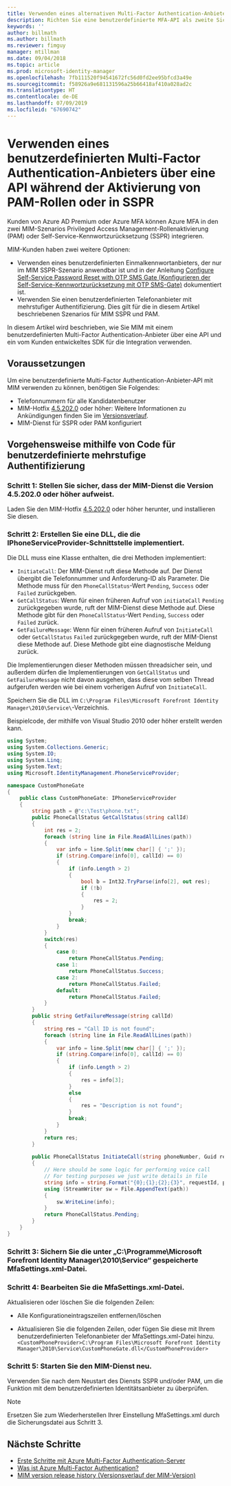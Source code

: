 ```yaml
---
title: Verwenden eines alternativen Multi-Factor Authentication-Anbieters über eine API zur Aktivierung von PAM oder in SSPR-Szenarios | Microsoft-Dokumentation
description: Richten Sie eine benutzerdefinierte MFA-API als zweite Sicherheitsebene ein, wenn Benutzer Rollen in Privileged Access Management aktivieren und die Self-Service-Kennwortzurücksetzung verwenden.
keywords: ''
author: billmath
ms.author: billmath
ms.reviewer: fimguy
manager: mtillman
ms.date: 09/04/2018
ms.topic: article
ms.prod: microsoft-identity-manager
ms.openlocfilehash: 7fb111520f94541672fc56d0fd2ee95bfcd3a49e
ms.sourcegitcommit: f58926a9e681131596a25b66418af410a028ad2c
ms.translationtype: HT
ms.contentlocale: de-DE
ms.lasthandoff: 07/09/2019
ms.locfileid: "67690742"
---
```

# <a name="use-a-custom-multi-factor-authentication-provider-via-an-api-during-pam-role-activation-or-in-sspr"></a>Verwenden eines benutzerdefinierten Multi-Factor Authentication-Anbieters über eine API während der Aktivierung von PAM-Rollen oder in SSPR

Kunden von Azure AD Premium oder Azure MFA können Azure MFA in den zwei MIM-Szenarios Privileged Access Management-Rollenaktivierung (PAM) oder Self-Service-Kennwortzurücksetzung (SSPR) integrieren.

MIM-Kunden haben zwei weitere Optionen:

 - Verwenden eines benutzerdefinierten Einmalkennwortanbieters, der nur im MIM SSPR-Szenario anwendbar ist und in der Anleitung [Configure Self-Service Password Reset with OTP SMS Gate (Konfigurieren der Self-Service-Kennwortzurücksetzung mit OTP SMS-Gate)](https://docs.microsoft.com/en-us/previous-versions/mim/hh824692(v=ws.10)) dokumentiert ist.
 - Verwenden Sie einen benutzerdefinierten Telefonanbieter mit mehrstufiger Authentifizierung. Dies gilt für die in diesem Artikel beschriebenen Szenarios für MIM SSPR und PAM.

In diesem Artikel wird beschrieben, wie Sie MIM mit einem benutzerdefinierten Multi-Factor Authentication-Anbieter über eine API und ein vom Kunden entwickeltes SDK für die Integration verwenden.  

## <a name="prerequisites"></a>Voraussetzungen

Um eine benutzerdefinierte Multi-Factor Authentication-Anbieter-API mit MIM verwenden zu können, benötigen Sie Folgendes:

- Telefonnummern für alle Kandidatenbenutzer
- MIM-Hotfix [4.5.202.0](https://www.microsoft.com/download/details.aspx?id=57278) oder höher: Weitere Informationen zu Ankündigungen finden Sie im [Versionsverlauf](reference/version-history.md).
- MIM-Dienst für SSPR oder PAM konfiguriert

## <a name="approach-using-custom-multi-factor-authentication-code"></a>Vorgehensweise mithilfe von Code für benutzerdefinierte mehrstufige Authentifizierung

### <a name="step-1-ensure-mim-service-is-at-version-452020-or-later"></a>Schritt 1: Stellen Sie sicher, dass der MIM-Dienst die Version 4.5.202.0 oder höher aufweist.

Laden Sie den MIM-Hotfix [4.5.202.0](https://www.microsoft.com/download/details.aspx?id=57278) oder höher herunter, und installieren Sie diesen.

### <a name="step-2-create-a-dll-which-implements-the-iphoneserviceprovider-interface"></a>Schritt 2: Erstellen Sie eine DLL, die die IPhoneServiceProvider-Schnittstelle implementiert.

Die DLL muss eine Klasse enthalten, die drei Methoden implementiert:

- `InitiateCall`: Der MIM-Dienst ruft diese Methode auf. Der Dienst übergibt die Telefonnummer und Anforderung-ID als Parameter.  Die Methode muss für den `PhoneCallStatus`-Wert `Pending`, `Success` oder `Failed` zurückgeben.
- `GetCallStatus`: Wenn für einen früheren Aufruf von `initiateCall` `Pending` zurückgegeben wurde, ruft der MIM-Dienst diese Methode auf. Diese Methode gibt für den `PhoneCallStatus`-Wert `Pending`, `Success` oder `Failed` zurück.
- `GetFailureMessage`: Wenn für einen früheren Aufruf von `InitiateCall` oder `GetCallStatus` `Failed` zurückgegeben wurde, ruft der MIM-Dienst diese Methode auf. Diese Methode gibt eine diagnostische Meldung zurück.

Die Implementierungen dieser Methoden müssen threadsicher sein, und außerdem dürfen die Implementierungen von `GetCallStatus` und `GetFailureMessage` nicht davon ausgehen, dass diese vom selben Thread aufgerufen werden wie bei einem vorherigen Aufruf von `InitiateCall`.

Speichern Sie die DLL im `C:\Program Files\Microsoft Forefront Identity Manager\2010\Service\`-Verzeichnis.

Beispielcode, der mithilfe von Visual Studio 2010 oder höher erstellt werden kann.

```csharp
using System;
using System.Collections.Generic;
using System.IO;
using System.Linq;
using System.Text;
using Microsoft.IdentityManagement.PhoneServiceProvider;

namespace CustomPhoneGate
{
    public class CustomPhoneGate: IPhoneServiceProvider
    {
        string path = @"c:\Test\phone.txt";
        public PhoneCallStatus GetCallStatus(string callId)
        {
            int res = 2;
            foreach (string line in File.ReadAllLines(path))
            {
                var info = line.Split(new char[] { ';' });
                if (string.Compare(info[0], callId) == 0)
                {
                    if (info.Length > 2)
                    {
                        bool b = Int32.TryParse(info[2], out res);
                        if (!b)
                        {
                            res = 2;
                        }
                    }
                    break;
                }
            }
            switch(res)
            {
                case 0:
                    return PhoneCallStatus.Pending;
                case 1:
                    return PhoneCallStatus.Success;
                case 2:
                    return PhoneCallStatus.Failed;
                default:
                    return PhoneCallStatus.Failed;
            }       
        }
        public string GetFailureMessage(string callId)
        {
            string res = "Call ID is not found";
            foreach (string line in File.ReadAllLines(path))
            {
                var info = line.Split(new char[] { ';' });
                if (string.Compare(info[0], callId) == 0)
                {
                    if (info.Length > 2)
                    {
                        res = info[3];
                    }
                    else
                    {
                        res = "Description is not found";
                    }
                    break;
                }
            }
            return res;            
        }
        
        public PhoneCallStatus InitiateCall(string phoneNumber, Guid requestId, Dictionary<string,object> deliveryAttributes)
        {
            // Here should be some logic for performing voice call
            // For testing purposes we just write details in file             
            string info = string.Format("{0};{1};{2};{3}", requestId, phoneNumber, 0, string.Empty);
            using (StreamWriter sw = File.AppendText(path))
            {
                sw.WriteLine(info);                
            }
            return PhoneCallStatus.Pending;    
        }
    }
}
```
### <a name="step-3-backup-the-mfasettingsxml-located-in-the-cprogram-filesmicrosoft-forefront-identity-manager2010service"></a>Schritt 3: Sichern Sie die unter „C:\Programme\Microsoft Forefront Identity Manager\2010\Service“ gespeicherte MfaSettings.xml-Datei.

### <a name="step-4-edit-the-mfasettingsxml-file"></a>Schritt 4: Bearbeiten Sie die MfaSettings.xml-Datei.

Aktualisieren oder löschen Sie die folgenden Zeilen:

- Alle Konfigurationeintragszeilen entfernen/löschen 

- Aktualisieren Sie die folgenden Zeilen, oder fügen Sie diese mit Ihrem benutzerdefinierten Telefonanbieter der MfaSettings.xml-Datei hinzu. <br>
`<CustomPhoneProvider>C:\Program Files\Microsoft Forefront Identity Manager\2010\Service\CustomPhoneGate.dll</CustomPhoneProvider>`

### <a name="step-5-restart-mim-service"></a>Schritt 5: Starten Sie den MIM-Dienst neu.

Verwenden Sie nach dem Neustart des Diensts SSPR und/oder PAM, um die Funktion mit dem benutzerdefinierten Identitätsanbieter zu überprüfen.

> [!NOTE] 
> Ersetzen Sie zum Wiederherstellen Ihrer Einstellung MfaSettings.xml durch die Sicherungsdatei aus Schritt 3.


## <a name="next-steps"></a>Nächste Schritte

- [Erste Schritte mit Azure Multi-Factor Authentication-Server](https://docs.microsoft.com/en-us/azure/active-directory/authentication/howto-mfaserver-deploy)
- [Was ist Azure Multi-Factor Authentication?](https://docs.microsoft.com/azure/multi-factor-authentication/multi-factor-authentication)
- [MIM version release history (Versionsverlauf der MIM-Version)](./reference/version-history.md)
